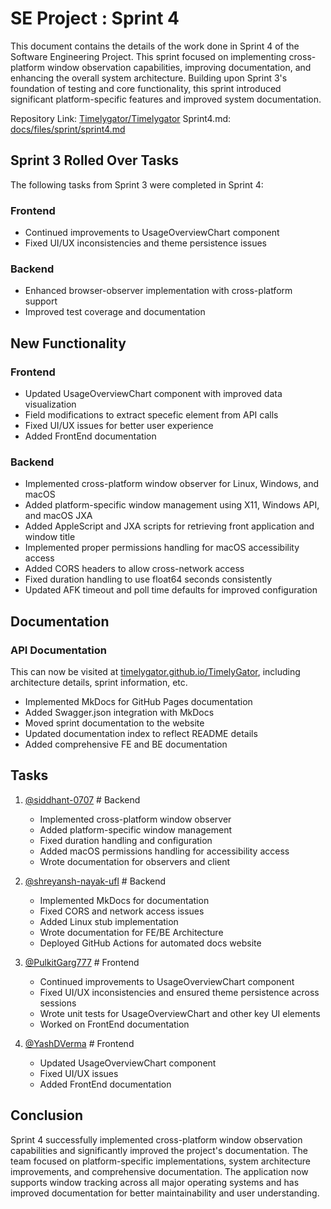 # SE Project : Sprint 4

This document contains the details of the work done in Sprint 4 of the Software Engineering Project. This sprint focused on implementing cross-platform window observation capabilities, improving documentation, and enhancing the overall system architecture. Building upon Sprint 3's foundation of testing and core functionality, this sprint introduced significant platform-specific features and improved system documentation.

Repository Link: [Timelygator/Timelygator](https://github.com/timelygator/TimelyGator)
Sprint4.md: [docs/files/sprint/sprint4.md](https://github.com/timelygator/TimelyGator/blob/main/docs/files/sprint/Sprint4.md)

## Sprint 3 Rolled Over Tasks

The following tasks from Sprint 3 were completed in Sprint 4:

### Frontend
- Continued improvements to UsageOverviewChart component
- Fixed UI/UX inconsistencies and theme persistence issues

### Backend
- Enhanced browser-observer implementation with cross-platform support
- Improved test coverage and documentation

## New Functionality

### Frontend
- Updated UsageOverviewChart component with improved data visualization
- Field modifications to extract specefic element from API calls
- Fixed UI/UX issues for better user experience
- Added FrontEnd documentation

### Backend
- Implemented cross-platform window observer for Linux, Windows, and macOS
- Added platform-specific window management using X11, Windows API, and macOS JXA
- Added AppleScript and JXA scripts for retrieving front application and window title
- Implemented proper permissions handling for macOS accessibility access
- Added CORS headers to allow cross-network access
- Fixed duration handling to use float64 seconds consistently
- Updated AFK timeout and poll time defaults for improved configuration

## Documentation

### API Documentation

This can now be visited at [timelygator.github.io/TimelyGator](https://timelygator.github.io/TimelyGator/), including architecture details, sprint information, etc.

- Implemented MkDocs for GitHub Pages documentation
- Added Swagger.json integration with MkDocs
- Moved sprint documentation to the website
- Updated documentation index to reflect README details
- Added comprehensive FE and BE documentation

## Tasks

1. [@siddhant-0707](https://github.com/siddhant-0707) # Backend
   - Implemented cross-platform window observer
   - Added platform-specific window management
   - Fixed duration handling and configuration
   - Added macOS permissions handling for accessibility access
   - Wrote documentation for observers and client

2. [@shreyansh-nayak-ufl](https://github.com/shreyansh-nayak-ufl) # Backend
   - Implemented MkDocs for documentation
   - Fixed CORS and network access issues
   - Added Linux stub implementation
   - Wrote documentation for FE/BE Architecture
   - Deployed GitHub Actions for automated docs website

3. [@PulkitGarg777](https://github.com/PulkitGarg777) # Frontend
   - Continued improvements to UsageOverviewChart component
   - Fixed UI/UX inconsistencies and ensured theme persistence across sessions
   - Wrote unit tests for UsageOverviewChart and other key UI elements
   - Worked on FrontEnd documentation

4. [@YashDVerma](https://github.com/YashDVerma) # Frontend
   - Updated UsageOverviewChart component
   - Fixed UI/UX issues
   - Added FrontEnd documentation

## Conclusion

Sprint 4 successfully implemented cross-platform window observation capabilities and significantly improved the project's documentation. The team focused on platform-specific implementations, system architecture improvements, and comprehensive documentation. The application now supports window tracking across all major operating systems and has improved documentation for better maintainability and user understanding.
